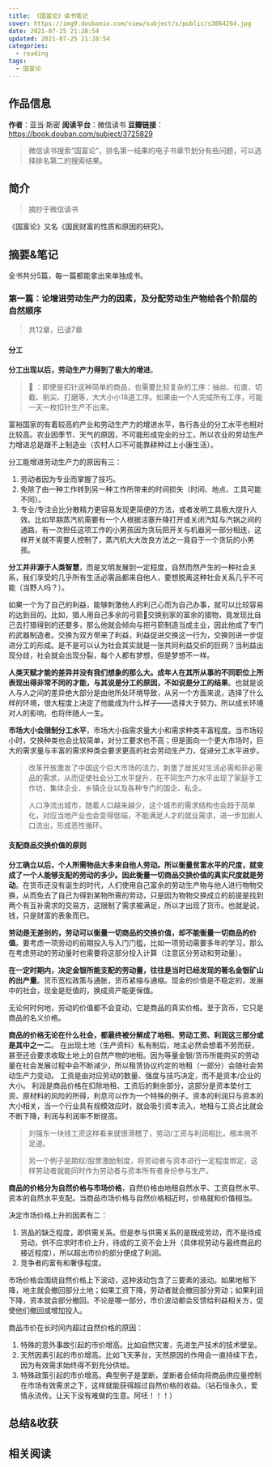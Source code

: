```yaml
---
title: 《国富论》读书笔记
cover: https://img9.doubanio.com/view/subject/s/public/s3864264.jpg
date: 2021-07-25 21:28:54
updated: 2021-07-25 21:28:54
categories:
  - reading
tags:
  - 国富论
---
```


## 作品信息

**作者**：亚当·斯密
**阅读平台**：微信读书
**豆瓣链接**：https://book.douban.com/subject/3725829

> 微信读书搜索“国富论”，排名第一结果的电子书章节划分有些问题，可以选择排名第二的搜索结果。

## 简介

> 摘抄于微信读书

《国富论》又名《国民财富的性质和原因的研究》。





## 摘要&笔记

全书共分5篇，每一篇都能拿出来单独成书。

### 第一篇：论增进劳动生产力的因素，及分配劳动生产物给各个阶层的自然顺序

> 共12章，已读7章


#### 分工

**分工出现以后，劳动生产力得到了极大的增进**。
> 🌰 ：即使是扣针这种简单的商品，也需要比较复杂的工序：抽丝、拉直、切截、削尖、打磨等，大大小小18道工序。如果由一个人完成所有工序，可能一天一枚扣针生产不出来。

富裕国家的有着较高的产业和劳动生产力的增进水平，各行各业的分工水平也相对比较高。农业因季节、天气的原因，不可能形成完全的分工，所以农业的劳动生产力增进总是跟不上制造业（农村人口不可能靠耕种过上小康生活）。

分工能增进劳动生产力的原因有三：

1. 劳动者因为专业而掌握了技巧。
2. 免除了由一种工作转到另一种工作所带来的时间损失（时间、地点、工具可能不同）。
3. 专业/专注会比分散精力更容易发现更简便的方法，或者发明工具极大提升人效。比如早期蒸汽机需要有一个人根据活塞升降打开或关闭汽缸与汽锅之间的通路，有一次担任这项工作的小男孩因为贪玩把开关与机器另一部分相连，这样开关就不需要人控制了，蒸汽机大大改良方法之一竟自于一个贪玩的小男孩。

**分工并非源于人类智慧**，而是文明发展到一定程度，自然而然产生的一种社会关系，我们享受的几乎所有生活必需品都来自他人，要想脱离这种社会关系几乎不可能（当野人吗？）。

如果一个为了自己的利益，能够刺激他人的利己心而为自己办事，就可以比较容易的达到目的。比如，猎人用自己多余的弓箭🏹️交换别家的富余的猎物，竟发现比自己去打猎得到的还要多，那么他就会倾向与把弓箭制造当成主业，因此他成了专门的武器制造者。交换为双方带来了利益，利益促进交换这一行为，交换则进一步促进分工的形成。是不是可以认为社会其实就是一张共同利益交织的巨网？当利益出现分歧，社会就会出现分裂，每个人都有梦想，但是梦想不一样。

**人类天赋才能的差异并没有我们想象的那么大。成年人在其所从事的不同职位上所表现出得非常不同的才能，与其说是分工的原因，不如说是分工的结果**。也就是说人与人之间的差异绝大部分是由他所处环境导致，从另一个方面来说，选择了什么样的环境，很大程度上决定了他能成为什么样子——选择大于努力。所以成长环境对人的影响，也将伴随人一生。

**市场大小会限制分工水平**，市场大小指需求量大小和需求种类丰富程度。当市场较小时，交换种类也会比较简单，对分工要求也不高；但是面向一个更大市场时，巨大的需求量与丰富的需求种类会要求更高的社会劳动生产力，促进分工水平进步。

> 改革开放激发了中国这个巨大市场的活力，刺激了居民对生活必需和非必需品的需求，从而促使社会分工水平提升，在不同生产力水平出现了家庭手工作坊、集体企业、乡镇企业以及各种专门的国企、私企。
>
> 人口净流出城市，随着人口越来越少，这个城市的需求结构也会趋于简单化，对应当地产业也会变得低端，不能满足人才的就业需求，进一步加剧人口流出，形成恶性循环。

#### 支配商品交换价值的原则

**分工确立以后，个人所需物品大多来自他人劳动。所以衡量贫富水平的尺度，就变成了一个人能够支配的劳动的多少。因此衡量一切商品交换价值的真实尺度就是劳动**。在货币还没有诞生的时代，人们使用自己富余的劳动生产物与他人进行物物交换，从而免去了自己为得到某物所需的劳动，只是因为物物交换成立的前提是找到两个有互补需求的交易方，这限制了需求被满足，所以才出现了货币。也就是说，钱，只是财富的表象而已。

**劳动是无差别的，劳动可以衡量一切商品的交换价值，却不能衡量一切商品的价值**。要考虑一项劳动的前期投入与入门门槛，比如一项劳动需要多年的学习，那么在考虑劳动的劳动量时也需要将这部分投入计算（注意区分劳动和劳动量）。

**在一定时期内，决定金银所能支配的劳动量，往往是当时已经发现的著名金银矿山的出产量**。货币宽松政策与通胀，货币紧缩与通缩。现金的价值是不稳定的，发展中的社会，现金是贬值的，换成资产能更保值。

无论何时何地，劳动的价值都不会变动，它是商品的真实价格。至于货币，它只是商品的名义价格。

**商品的价格无论在什么社会，都最终被分解成了地租、劳动工资、利润这三部分或是其中之一二**。
在出现土地（生产资料）私有制后，地主必然会想着不劳而获，甚至还会要求收取土地上的自然产物的地租。因为等量金银/货币所能购买的劳动量在社会发展过程中会不断减少，所以租赁协议约定的地租（一部分）会随社会劳动生产力变动。
工资是由对应劳动的数量、强度与技巧决定，而不是资本/企业的大小。
利润是商品价格在扣除地租、工资后的剩余部分，这部分是资本垫付工资、原材料的风险的所得，利息可以作为一个特殊的例子。资本的利润只与资本的大小相关，当一个行业具有规模效应时，就会吸引资本流入，地租与工资占比就会不断下降，利润与利润率不断提高。

> 刘强东一块钱工资这样看来就很滑稽了，劳动/工资与利润相比，根本微不足道。
>
> 另一个例子是期权/股票激励制度，将劳动者与资本进行一定程度绑定，这样劳动者就能同时作为劳动者与资本所有者身份参与生产。

**商品的价格分为自然价格与市场价格**，自然价格由地租自然水平、工资自然水平、资本的自然水平支配。当商品市场价格与自然价格相近时，价格就和价值相当。

决定市场价格上升的因素有二：
1. 货品的缺乏程度，即供需关系。但是参与供需关系的是既成劳动，而不是待成劳动，供不应求时市价上升，待成的工资不会上升（具体视劳动与最终商品的接近程度），所以超出市价的部分便成了利润。
2. 竞争者的富有和奢侈程度。

市场价格会围绕自然价格上下波动，这种波动包含了三要素的波动。如果地租下降，地主就会撤回部分土地；如果工资下降，劳动者就会撤回部分劳动；如果利润下降，资本就会部分撤回。不论是哪一部分，市价波动都会反馈给利益相关方，促使他们撤回或增加投入。

商品市价在长时间内超过自然价格的原因：

1. 特殊的意外事故引起的市价增高。比如自然灾害，先进生产技术的技术壁垒。
2. 天然因素引起的市价增高。比如飞天茅台，天然原因的作用会一直持续下去，因为有效需求始终得不到充分供给。
3. 特殊政策引起的市价增高。典型例子是垄断，垄断者会倾向将商品供应量控制在市场有效需求之下，这样就能获得超过自然价格的收益。（钻石恒永久，爱情永流传。让天下没有难做的生意。阿呸！！！）



## 总结&收获




## 相关阅读
